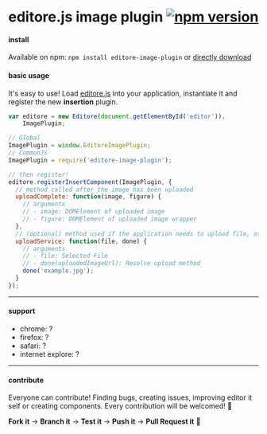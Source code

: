 # editore.js image plugin [![npm version](https://badge.fury.io/js/editore-image-plugin.svg)](http://badge.fury.io/js/editore-image-plugin)

#### install
Available on npm: `npm install editore-image-plugin` or [directly download](https://github.com/evandroeisinger/editore-image-plugin.js/raw/master/src/editore-image-plugin.js)

#### basic usage
It's easy to use! Load [editore.js](https://github.com/evandroeisinger/editore.js) into your application, instantiate it and register the new **insertion** plugin.

```javascript
var editore = new Editore(document.getElementById('editor')),
    ImagePlugin;

// Global
ImagePlugin = window.EditoreImagePlugin;
// CommonJS
ImagePlugin = require('editore-image-plugin');

// then register!
editore.registerInsertComponent(ImagePlugin, {
  // method called after the image has been uploaded
  uploadComplete: function(image, figure) {
    // arguments
    // - image: DOMElement of uploaded image
    // - figure: DOMElement of uploaded image wrapper
  },
  // (optional) method used if the application needs to upload file, otherwise will be used the image base/64 format
  uploadService: function(file, done) {
    // arguments
    // - file: Selected File
    // - done(uploadedImageUrl): Resolve upload method
    done('example.jpg');
  }
});
```
---
#### support
- chrome: ?
- firefox: ?
- safari: ?
- internet explore: ?


---
#### contribute
Everyone can contribute! Finding bugs, creating issues, improving editor it self or creating components.
Every contribution will be welcomed! :santa: 

**Fork it** -> **Branch it** -> **Test it** -> **Push it** -> **Pull Request it** :gem:  
